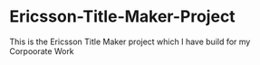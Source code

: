 # Ericsson-Title-Maker-Project
 This is the Ericsson Title Maker project which I have build for my Corpoorate Work
